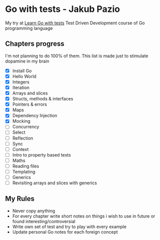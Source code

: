 # Go with tests - Jakub Pazio

My try at [Learn Go with tests](https://github.com/quii/learn-go-with-tests) Test Driven Development course of Go programming language

## Chapters progress 

I'm not planning to do 100% of them. This list is made just to stimulate dopamine in my brain

- [x] Install Go
- [x] Hello World
- [x] Integers
- [x] Iteration
- [x] Arrays and slices
- [x] Structs, methods & interfaces
- [x] Pointers & errors
- [x] Maps
- [x] Dependency Injection
- [x] Mocking
- [ ] Concurrency
- [ ] Select
- [ ] Reflection
- [ ] Sync
- [ ] Context
- [ ] Intro to property based tests
- [ ] Maths
- [ ] Reading files
- [ ] Templating
- [ ] Generics
- [ ] Revisiting arrays and slices with generics

## My Rules

- Never copy anything
- For every chapter write short notes on things i wish to use in future or found interesting/controversial
- Write own set of test and try to play with every example
- Update personal Go notes for each foreign concept

